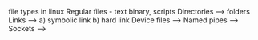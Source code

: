 file types in linux
Regular files - text binary, scripts
Directories --> folders
Links -->  a) symbolic link   b) hard link
Device files -->
Named pipes -->
Sockets -->
